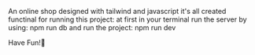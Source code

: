 An online shop designed with tailwind and javascript 
it's all created functinal
for running this project:
at first in your terminal run the server by using:
npm run db
and run the project:
npm run dev

Have Fun!👋
